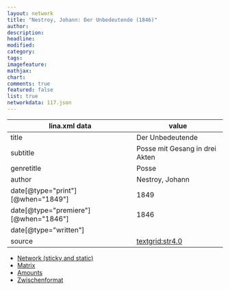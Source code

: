 ```yaml
---
layout: network
title: "Nestroy, Johann: Der Unbedeutende (1846)"
author:
description:
headline:
modified:
category:
tags:
imagefeature: 
mathjax: 
chart: 
comments: true
featured: false
list: true
networkdata: 117.json
---
```

lina.xml data  | value
------------- | -------------
title|Der Unbedeutende
subtitle|Posse mit Gesang in drei Akten
genretitle|Posse
author|Nestroy, Johann
date[@type="print"][@when="1849"]|1849
date[@type="premiere"][@when="1846"]|1846
date[@type="written"]|
source|[textgrid:str4.0](https://textgridlab.org/1.0/tgcrud-public/rest/textgrid:str4.0/data)



* [Network (sticky and static)](/network117)
* [Matrix](/matrix117)
* [Amounts](/amounts117)
* [Zwischenformat](/lina117 )
